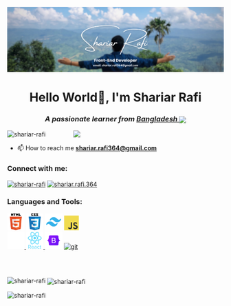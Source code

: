 ![logo](https://github.com/Shariar-Rafi/Shariar-Rafi/blob/main/My%20Github%20Banner.png)
<meta charset="UTF-8">
<h1 align="center">Hello World👋, I'm <b>Shariar Rafi</b></h1>
<h3 align="center"><i>A passionate learner from <a href="https://en.wikipedia.org/wiki/Bangladesh">Bangladesh&nbsp;<img align="center" width="30" src="https://em-content.zobj.net/thumbs/160/facebook/327/flag-bangladesh_1f1e7-1f1e9.png"> </i></a>  </h3>

<img align="right" width="350" src="https://media2.giphy.com/media/v1.Y2lkPTc5MGI3NjExMzMyZTYwczdtcWg5eHd4cHZxcGNybG1sZ3ZiMzN6Y3NldHAwZHptdiZlcD12MV9pbnRlcm5hbF9naWZfYnlfaWQmY3Q9Zw/51AhgeKNAamtcmcpGx/giphy.gif?raw=true">


<p align="left"> <img src="https://komarev.com/ghpvc/?username=shariar-rafi&label=Profile%20views&color=0e75b6&style=flat" alt="shariar-rafi" /> </p>

- 📫 How to reach me **shariar.rafi364@gmail.com**

<h3 align="left">Connect with me:</h3>

<p align="left">
<a href="https://www.linkedin.com/in/md-monem-shariar-rafi/" target="_blank" ><img align="center" src="https://raw.githubusercontent.com/rahuldkjain/github-profile-readme-generator/master/src/images/icons/Social/linked-in-alt.svg" alt="shariar-rafi" height="30" width="40" /></a>  
<a href="https://fb.com/shariar.rafi.364" target="_blank"><img align="center" src="https://raw.githubusercontent.com/rahuldkjain/github-profile-readme-generator/master/src/images/icons/Social/facebook.svg" alt="shariar.rafi.364" height="30" width="40" /></a>  

</p>
<h3 align="left">Languages and Tools:</h3>
<p align="left">
<a href="https://www.w3.org/html/" target="_blank" rel="noreferrer"> <img src="https://raw.githubusercontent.com/devicons/devicon/master/icons/html5/html5-original-wordmark.svg" alt="html5" width="40" height="40"/></a>
<a href="https://www.w3schools.com/css/" target="_blank" rel="noreferrer"> <img src="https://raw.githubusercontent.com/devicons/devicon/master/icons/css3/css3-original-wordmark.svg" alt="css3" width="40" height="40"/></a>
<a href="https://tailwindcss.com/" target="_blank" rel="noreferrer"><img src="https://github.com/Shariar-Rafi/Shariar-Rafi/blob/main/tailwind-css-svgrepo-com.svg" alt="tailwind" width="40" height="40"/></a>
<a href="https://developer.mozilla.org/en-US/docs/Web/JavaScript" target="_blank" rel="noreferrer"> <img src="https://raw.githubusercontent.com/devicons/devicon/master/icons/javascript/javascript-original.svg" alt="javascript" width="35" height="35"/></a>
  <br/>
<a href="https://nextjs.org/" target="_blank" rel="noreferrer"> <img src="https://github.com/Shariar-Rafi/Shariar-Rafi/blob/main/next_js.png" alt="next.js" width="40" height="40"/> </a> 
<a href="https://reactjs.org/" target="_blank" rel="noreferrer"> <img src="https://raw.githubusercontent.com/devicons/devicon/master/icons/react/react-original-wordmark.svg" alt="react.js" width="40" height="40"/> </a> 
<a href="https://getbootstrap.com" target="_blank" rel="noreferrer"> <img src="https://github.com/Shariar-Rafi/Shariar-Rafi/blob/main/boostrap.png" alt="bootstrap" width="40" height="40"/></a>
<a href="https://git-scm.com/" target="_blank" rel="noreferrer"><img src="https://www.vectorlogo.zone/logos/git-scm/git-scm-icon.svg" alt="git" width="40" height="40"/></a>

</p></br>
</br>
<p><img align="left" src="https://github-readme-stats.vercel.app/api/top-langs?username=shariar-rafi&show_icons=true&locale=en&layout=compact" alt="shariar-rafi" /></p>

<p>&nbsp;<img align="center" src="https://github-readme-stats.vercel.app/api?username=shariar-rafi&show_icons=true&locale=en" alt="shariar-rafi" /></p>

<p><img align="center" src="https://github-readme-streak-stats.herokuapp.com/?user=shariar-rafi&show_icons=true&locale=en" alt="shariar-rafi" /></p>
